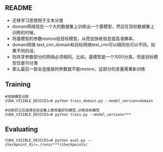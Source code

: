 ## README
- 迁移学习思想用于文本分类
- domain网络现在一个大的数据集上训练出一个基模型，然后在目标数据集上训练的时候，
- 将基模型的参数restore给目标模型，从而加快收敛且提高准确率。
- domain网络 text_cnn_domain和目标网络text_cnn可以相同也可以不同，如果不同的话，
- 则共享参数部分的网络必须相同。比如，基模型是一个1000分类，但是目标模型仅是10分类
- 那么最后一层全连接层的参数就不能restore，这部分的变量需重新训练

## Training

```
#领域模型训练
CUDA_VISIBLE_DEVICES=0 python train_domain.py --model_version=domain

#训练好之后选择在验证集上表现最好的模型,训练目标模型
CUDA_VISIBLE_DEVICES=0 python train.py --model_version=***
```

## Evaluating

```
CUDA_VISIBLE_DEVICES=0 python eval.py --checkpoint_dir=./runs/***/checkpoints/
```
